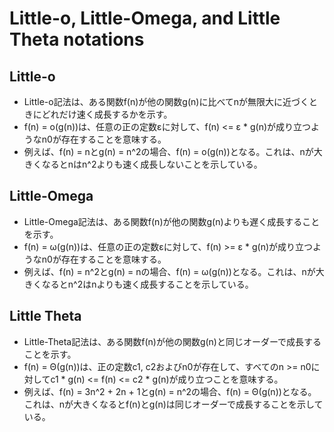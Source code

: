 # Little-o, Little-Omega, and Little Theta notations

## Little-o
- Little-o記法は、ある関数f(n)が他の関数g(n)に比べてnが無限大に近づくときにどれだけ速く成長するかを示す。
- f(n) = o(g(n))は、任意の正の定数εに対して、f(n) <= ε * g(n)が成り立つようなn0が存在することを意味する。
- 例えば、f(n) = nとg(n) = n^2の場合、f(n) = o(g(n))となる。これは、nが大きくなるとnはn^2よりも速く成長しないことを示している。

## Little-Omega
- Little-Omega記法は、ある関数f(n)が他の関数g(n)よりも遅く成長することを示す。
- f(n) = ω(g(n))は、任意の正の定数εに対して、f(n) >= ε * g(n)が成り立つようなn0が存在することを意味する。
- 例えば、f(n) = n^2とg(n) = nの場合、f(n) = ω(g(n))となる。これは、nが大きくなるとn^2はnよりも速く成長することを示している。

## Little Theta
- Little-Theta記法は、ある関数f(n)が他の関数g(n)と同じオーダーで成長することを示す。
- f(n) = Θ(g(n))は、正の定数c1, c2およびn0が存在して、すべてのn >= n0に対してc1 * g(n) <= f(n) <= c2 * g(n)が成り立つことを意味する。
- 例えば、f(n) = 3n^2 + 2n + 1とg(n) = n^2の場合、f(n) = Θ(g(n))となる。これは、nが大きくなるとf(n)とg(n)は同じオーダーで成長することを示している。
